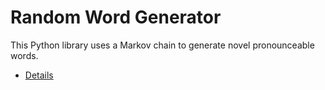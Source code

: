 # Random Word Generator

This Python library uses a Markov chain to generate novel pronounceable words.

* [Details](http://www.dmulholl.com/lets-build/a-random-word-generator.html)

